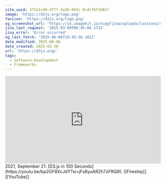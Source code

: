 ```yaml
---
site_uuid: 372e1c80-df7f-4a3b-942c-0cdcf6f3d017
image: 'https://d3js.org/logo.png'
favicon: 'https://d3js.org/logo.png'
og_screenshot_url: 'https://ik.imagekit.io/xvpgfijuw/uploads/lossless/screenshots/20250606_D3js_og_screenshot.jpeg'
jina_last_request: '2025-03-09T06:45:04.171Z'
jina_error: 'Error occurred'
og_last_fetch: '2025-06-06T18:45:36.181Z'
date_modified: 2025-06-06
date_created: 2025-03-30
url: 'https://d3js.org/'
tags:
  - Software-Development
  - Frameworks
---
```


<iframe style="aspect-ratio:16/9;width:100%;height:auto" src="https://www.youtube.com/embed/bp2GF8XcJdY?si=sQkcCHICTttYx9Ur&amp;controls=0" title="YouTube video player" frameborder="0" allow="accelerometer; autoplay; clipboard-write; encrypted-media; gyroscope; picture-in-picture; web-share" referrerpolicy="strict-origin-when-cross-origin" allowfullscreen></iframe>
2021, September 21. [D3.js in 100 Seconds](https://youtu.be/bp2GF8XcJdY?si=jFs8yuARZh7zFRQ9). [[Fireship]]. [[YouTube]]